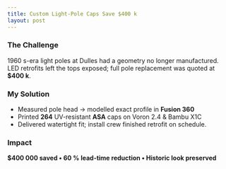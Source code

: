 ```yaml
---
title: Custom Light-Pole Caps Save $400 k
layout: post
---
```


### The Challenge  
1960 s-era light poles at Dulles had a geometry no longer manufactured.  
LED retrofits left the tops exposed; full pole replacement was quoted at **$400 k**.

### My Solution  
* Measured pole head → modelled exact profile in **Fusion 360**  
* Printed **264** UV-resistant **ASA** caps on Voron 2.4 & Bambu X1C  
* Delivered watertight fit; install crew finished retrofit on schedule.

### Impact  
**$400 000 saved • 60 % lead-time reduction • Historic look preserved**
